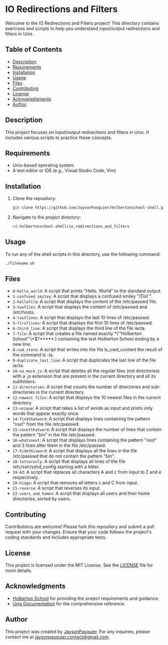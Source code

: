 # IO Redirections and Filters

Welcome to the IO Redirections and Filters project! This directory contains exercises and scripts to help you understand input/output redirections and filters in Unix.

## Table of Contents
- [Description](#description)
- [Requirements](#requirements)
- [Installation](#installation)
- [Usage](#usage)
- [Files](#files)
- [Contributing](#contributing)
- [License](#license)
- [Acknowledgments](#acknowledgments)
- [Author](#author)

## Description
This project focuses on input/output redirections and filters in Unix. It includes various scripts to practice these concepts.

## Requirements
- Unix-based operating system
- A text editor or IDE (e.g., Visual Studio Code, Vim)

## Installation
1. Clone the repository:
    ```bash
    git clone https://github.com/JaysonPasquier/holbertonschool-shell.git
    ```
2. Navigate to the project directory:
    ```bash
    cd holbertonschool-shell/io_redirections_and_filters
    ```

## Usage
To run any of the shell scripts in this directory, use the following command:
```bash
./filename.sh
```

## Files
- `0-hello_world`: A script that prints "Hello, World" to the standard output.
- `1-confused_smiley`: A script that displays a confused smiley "(Ôo)'".
- `2-hellofile`: A script that displays the content of the /etc/passwd file.
- `3-twofiles`: A script that displays the content of /etc/passwd and /etc/hosts.
- `4-lastlines`: A script that displays the last 10 lines of /etc/passwd.
- `5-firstlines`: A script that displays the first 10 lines of /etc/passwd.
- `6-third_line`: A script that displays the third line of the file iacta.
- `7-file`: A script that creates a file named exactly \*\\'"Holberton School"\'\\*$\?\*\*\*\*\*:) containing the text Holberton School ending by a new line.
- `8-cwd_state`: A script that writes into the file ls_cwd_content the result of the command ls -la.
- `9-duplicate_last_line`: A script that duplicates the last line of the file iacta.
- `10-no_more_js`: A script that deletes all the regular files (not directories) with a .js extension that are present in the current directory and all its subfolders.
- `11-directories`: A script that counts the number of directories and sub-directories in the current directory.
- `12-newest_files`: A script that displays the 10 newest files in the current directory.
- `13-unique`: A script that takes a list of words as input and prints only words that appear exactly once.
- `14-findthatword`: A script that displays lines containing the pattern "root" from the file /etc/passwd.
- `15-countthatword`: A script that displays the number of lines that contain the pattern "bin" in the file /etc/passwd.
- `16-whatsnext`: A script that displays lines containing the pattern "root" and 3 lines after them in the file /etc/passwd.
- `17-hidethisword`: A script that displays all the lines in the file /etc/passwd that do not contain the pattern "bin".
- `18-letteronly`: A script that displays all lines of the file /etc/ssh/sshd_config starting with a letter.
- `19-AZ`: A script that replaces all characters A and c from input to Z and e respectively.
- `20-hiago`: A script that removes all letters c and C from input.
- `21-reverse`: A script that reverses its input.
- `22-users_and_homes`: A script that displays all users and their home directories, sorted by users.

## Contributing
Contributions are welcome! Please fork this repository and submit a pull request with your changes. Ensure that your code follows the project's coding standards and includes appropriate tests.

## License
This project is licensed under the MIT License. See the [LICENSE](../LICENSE) file for more details.

## Acknowledgments
- [Holberton School](https://www.holbertonschool.com/) for providing the project requirements and guidance.
- [Unix Documentation](https://www.gnu.org/software/coreutils/manual/html_node/Redirection.html) for the comprehensive reference.

## Author
This project was created by [JaysonPasquier](https://github.com/JaysonPasquier).
For any inquiries, please contact me at jaysonpasquier.contact@gmail.com.
